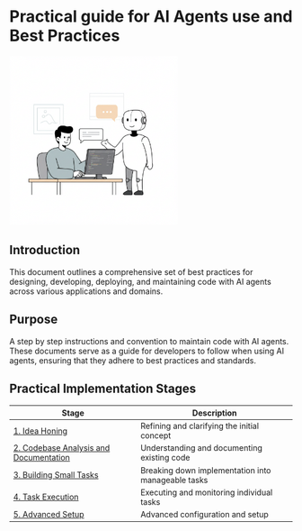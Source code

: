 # Practical guide for AI Agents use and Best Practices  

<img src="assets/ai-friend.png" alt="AI Agent" width="300"/>

## Introduction

This document outlines a comprehensive set of best practices for designing, developing, deploying, and maintaining code with AI agents across various applications and domains.  

## Purpose

A step by step instructions and convention to maintain code with AI agents. These documents serve as a guide for developers to follow when using AI agents, ensuring that they adhere to best practices and standards.
 
## Practical Implementation Stages

| Stage | Description |
|-------|-------------|
| [1. Idea Honing](01-idea-honing.md) | Refining and clarifying the initial concept |
| [2. Codebase Analysis and Documentation](02-codebase-analysis.md) | Understanding and documenting existing code |
| [3. Building Small Tasks](03-build-small-tasks%20copy.md) | Breaking down implementation into manageable tasks |
| [4. Task Execution](04-task-execution%20copy.md) | Executing and monitoring individual tasks |
| [5. Advanced Setup](05-advanced-setup.md) | Advanced configuration and setup |

